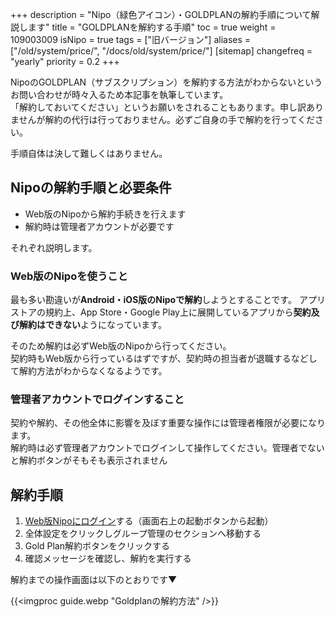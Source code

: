 +++
description = "Nipo（緑色アイコン）・GOLDPLANの解約手順について解説します"
title = "GOLDPLANを解約する手順"
toc = true
weight = 109003009
isNipo = true
tags = ["旧バージョン"]
aliases = ["/old/system/price/", "/docs/old/system/price/"]
[sitemap]
  changefreq = "yearly"
  priority = 0.2
+++


NipoのGOLDPLAN（サブスクリプション）を解約する方法がわからないというお問い合わせが時々入るため本記事を執筆しています。  
「解約しておいてください」というお願いをされることもあります。申し訳ありませんが解約の代行は行っておりません。必ずご自身の手で解約を行ってください。  

手順自体は決して難しくはありません。


## Nipoの解約手順と必要条件


- Web版のNipoから解約手続きを行えます
- 解約時は管理者アカウントが必要です

それぞれ説明します。

### Web版のNipoを使うこと


最も多い勘違いが**Android・iOS版のNipoで解約**しようとすることです。
アプリストアの規約上、App Store・Google Play上に展開しているアプリから**契約及び解約はできない**ようになっています。


そのため解約は必ずWeb版のNipoから行ってください。  
契約時もWeb版から行っているはずですが、契約時の担当者が退職するなどして解約方法がわからなくなるようです。



### 管理者アカウントでログインすること


契約や解約、その他全体に影響を及ぼす重要な操作には管理者権限が必要になります。  
解約時は必ず管理者アカウントでログインして操作してください。管理者でないと解約ボタンがそもそも表示されません


## 解約手順

1. [Web版Nipoにログイン](https://nipoapp.sndbox.jp/)する（画面右上の起動ボタンから起動）
2. 全体設定をクリックしグループ管理のセクションへ移動する
3. Gold Plan解約ボタンをクリックする
4. 確認メッセージを確認し、解約を実行する


解約までの操作画面は以下のとおりです▼

{{<imgproc guide.webp "Goldplanの解約方法" />}}
